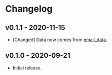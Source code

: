 # Changelog

## v0.1.1 - 2020-11-15

- [Changed] Data now comes from [email_data](https://github.com/fnando/email_data).

## v0.1.0 - 2020-09-21

- Initial release.
